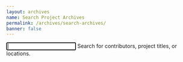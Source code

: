 ```yaml
---
layout: archives
name: Search Project Archives
permalink: /archives/search-archives/
banner: false
---
```


<div class="search input-field">
  <input type="text" id="autocomplete-input" class="autocomplete" autofocus>
  <label for="autocomplete-input" class='search-label'>Search for contributors, project titles, or locations.</label>
</div>
